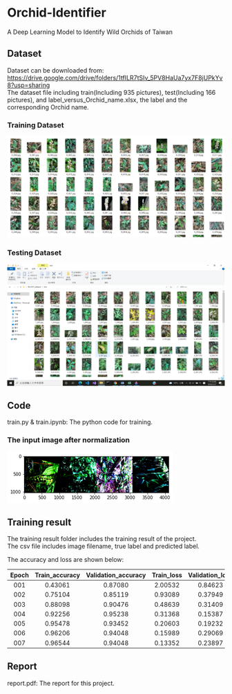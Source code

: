 # Orchid-Identifier
A Deep Learning Model to Identify Wild Orchids of Taiwan

## Dataset
Dataset can be downloaded from:  
https://drive.google.com/drive/folders/1tfILR7tSIv_5PV8HaUa7yx7F8jUPkYv8?usp=sharing  
The dataset file including train(Including 935 pictures), test(Including 166 pictures), and
label_versus_Orchid_name.xlsx, the label and the corresponding Orchid name.  

### **Training Dataset**  
![image](https://github.com/ehjhihlo/Orchid-Identifier/blob/main/image/train_set.png?raw=true)  
### **Testing Dataset**  
![image](https://github.com/ehjhihlo/Orchid-Identifier/blob/main/image/test_set.png?raw=true)  
  
## Code
train.py & train.ipynb: The python code for training.

### **The input image after normalization**  
![image](https://github.com/ehjhihlo/Orchid-Identifier/blob/main/image/1_batch_normalized.png?raw=true)  
  
## Training result
The training result folder includes the training result of the project.  
The csv file includes image filename, true label and predicted label.  
  
The accuracy and loss are shown below:

| Epoch   | Train_accuracy | Validation_accuracy | Train_loss | Validation_loss |
|:----:|:-----:|:-------:|:-------:|:-------:|
| 001  | 0.43061 | 0.87080 | 2.00532 | 0.84623 |
| 002  | 0.75104 | 0.85119 | 0.93089 | 0.37949 |
| 003  | 0.88098 | 0.90476 | 0.48639 | 0.31409 |
| 004  | 0.92256 | 0.95238 | 0.31368 | 0.15387 |
| 005  | 0.95478 | 0.93452 | 0.20603 | 0.19232 |
| 006  | 0.96206 | 0.94048 | 0.15989 | 0.29069 |
| 007  | 0.96544 | 0.94048 | 0.13352 | 0.23897 |
## Report
report.pdf: The report for this project.
